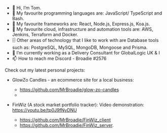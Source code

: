 - 👋 Hi, I’m Tom.
- 👾 My favourite programming languages are: JavaScript/ TypeScript and Bash.
- 🤖 My favourite frameworks are: React, Node.js, Express.js, Koa.js.
- 💾 My favourite cloud, infrastructure and automation tools are: AWS, Jenkins, Terraform and Docker.
- 🗄 Other areas of technology that I like to work with are Database tools such as: PostgreSQL, MySQL, MongoDB, Mongoose and Prisma.
- 🌱 I’m currently working as a Delivery Consultant for GlobalLogic UK & I
- 📫 How to reach me Discord - Broadie #2576

Check out my latest personal projects:
- GlowZo Candles - an ecommerce site for a local business:
    - https://github.com/MrBroadie/glow-zo-candles
    - <deployed link here>

- FinWiz (A stock market portfolio tracker): Video demonstration: https://youtu.be/tp0J9fNyDNU
    - https://github.com/MrBroadie/FinWiz_client
    - https://github.com/MrBroadie/FinWiz_server. 
